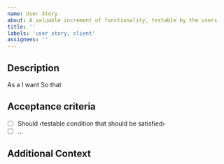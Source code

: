 ```yaml
---
name: User Story
about: A valuable increment of functionality, testable by the users
title: ''
labels: 'user story, client'
assignees: ''
---
```


## Description

As a <persona or stakeholder type>
I want <some software feature>
So that <some business value>

## Acceptance criteria

- [ ] Should ‹testable condition that should be satisfied›
- [ ] …

## Additional Context
